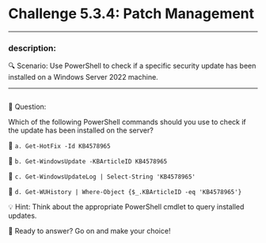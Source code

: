 # **Challenge 5.3.4: Patch Management**

---

### **description:**

🔍 Scenario: Use PowerShell to check if a specific security update has been installed on a Windows Server 2022 machine.

---
```plaintext

```
🤔 Question:

Which of the following PowerShell commands should you use to check if the update has been installed on the server?

🔘 ```a. Get-HotFix -Id KB4578965```

🔘 ```b. Get-WindowsUpdate -KBArticleID KB4578965```

🔘 ```c. Get-WindowsUpdateLog | Select-String 'KB4578965'```

🔘 ```d. Get-WUHistory | Where-Object {$_.KBArticleID -eq 'KB4578965'}```

💡 Hint: Think about the appropriate PowerShell cmdlet to query installed updates.

🚀 Ready to answer? Go on and make your choice!